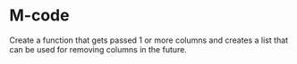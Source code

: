 # M-code

Create a function that gets passed 1 or more columns and creates a list that can be used for removing columns in the future. 

